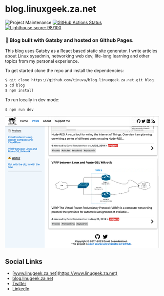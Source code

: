 # blog.linuxgeek.za.net

![Project Maintenance][maintenance-shield]
[![GitHub Actions Status][actions-shield]][actions]
[![Lighthouse score: 98/100](https://lighthouse-badge.appspot.com/?score=98)](https://github.com/ebidel/lighthouse-badge)

### 📘 Blog built with Gatsby and hosted on Github Pages.

This blog uses Gatsby as a React based static site generator. I write articles about Linux sysadmin, networking web dev, life-long learning and other topics from my personal experience.

To get started clone the repo and install the dependencies:

```sh
$ git clone https://github.com/tinuva/blog.linuxgeek.za.net.git blog
$ cd blog
$ npm install
```

To run locally in dev mode:

`$ npm run dev`

<img src="blog.linuxgeek.za.net-preview.png">

## Social Links

- [www.linugeek.za.net](https://www.linugeek.za.net)
- [blog.linugeek.za.net](https://blog.linugeek.za.net)
- [Twitter](https://www.twitter.com/tinuva/)
- [LinkedIn](https://www.linkedin.com/in/davidbez/)


[maintenance-shield]: https://img.shields.io/maintenance/yes/2022.svg
[actions-shield]: https://github.com/tinuva/blog.linuxgeek.za.net/workflows/Home%20Assistant%20CI/badge.svg
[actions]: https://github.com/tinuva/blog.linuxgeek.za.net/actions